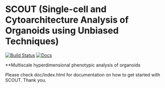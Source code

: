 # SCOUT (Single-cell and Cytoarchitecture Analysis of Organoids using Unbiased Techniques)
[![Build Status](https://travis-ci.org/chunglabmit/scout.svg?branch=master)](https://travis-ci.org/chunglabmit/scout)
[![Docs](https://img.shields.io/badge/docs-0.1.0a-brightgreen.svg)](https://chunglabmit.github.io/scout/)

**Multiscale hyperdimensional phenotypic analysis of organoids

Please check doc/index.html for documentation on how to get started with SCOUT. Thank you. 
